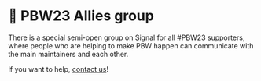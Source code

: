 # 💬 PBW23 Allies group

There is a special semi-open group on Signal for all #PBW23 supporters, where people who are helping to make PBW happen can communicate with the main maintainers and each other.

If you want to help, [contact us](../contact-us.md)!
